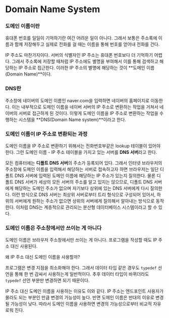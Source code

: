 # Domain Name System
### 도메인 이름이란

휴대폰 번호를 일일이 기억하기란 여간 어려운 일이 아니다. 그래서 보통은 주소록에 이름과 함께 저장해두고 실제로 전화를 걸 때는 이름을 통해 번호를 얻어내 전화를 건다. 

IP 주소도 마찬가지이다. 서버의 식별자인 IP 주소는 휴대폰 번호보다 더 기억하기 어렵다. 그래서 주소록에 저장할 때처럼 IP 주소에도 별명을 부여해서 이를 통해 검색하고 해당하는 IP 주소로 접근한다. 이러한 IP 주소의 별명에 해당하는 것이 **도메인 이름(Domain Name)**이다.

### DNS란

주소창에 네이버의 도메인 이름인 naver.com을 입력하면 네이버의 홈페이지로 이동한다. 이는 내부적으로 도메인 이름을 네이버 서버의 IP 주소로 변환하는 작업을 거쳐서 네이버의 서버로 접근하게 된 것이다. 이렇게 도메인 이름을 IP 주소로 변환하는 작업을 수행하는 시스템을 **DNS(Domain Name system)**이라고 한다. 

### 도메인 이름이 IP 주소로 변환되는 과정

도메인 이름을 IP 주소로 변환하기 위해서는 전화번호부같은 lookup 테이블이 있어야 한다. 그런 도메인 이름 - IP 주소 테이블을 가지고 있는 서버를 **DNS 서버**라고 한다. 

모든 컴퓨터에는 **디폴트 DNS 서버**의 주소가 등록되어 있다. 그래서 인터넷 브라우저의 주소창에 도메인 이름을 입력해서 해당하는 서버로 접속하고자 하면 브라우저는 일단 디폴트 DNS 서버에 입력된 도메인 이름에 해당하는 IP 주소가 있는지 질의한다. 물론 디폴트 DNS 서버가 세상의 모든 서버의 주소를 알고 있지는 않으므로, 디폴트 DNS 서버에게 해당하는 도메인 주소가 없으며 자기보다 상위에 있는 DNS 서버에게 다시 질의한다. 이런 방식으로 DNS 서버는 최상위 서버로부터 트리 형식으로 구성되어 있어서, 하위의 서버에게 원하는 주소가 없으면 상위의 서버에게 질의해서 알아내는 방식으로 동작한다. 이처럼 DNS는 계층적으로 관리되는 분산형 데이터베이스 시스템이라고 할 수 있다. 

### 도메인 이름은 주소창에서만 쓰이는 게 아니다

도메인 이름은 브라우저 주소창에서만 쓰이는 게 아니다. 프로그램을 작성할 때도 IP 주소 대신 사용된다. 

왜 IP 주소 대신 도메인 이름을 사용할까? 

프로그램은 변경 지점을 최소화해야 한다. 그래서 데이터 타입 같은 경우도 `typedef` 선언을 통해 한 번 감싸서 사용하는게 일반적이다. 추후 데이터 타입이 바뀌더라도 `typedef` 선언 부분만 변경하면 되기 때문이다. 

IP 주소 대신 도메인 이름을 사용하는 이유도 이와 같다. IP 주소는 엔드포인트 사용자가 몰라도 되는 부분인 만큼 변경의 가능성이 높다. 반면 도메인 이름은 반대의 이유로 변경될 가능성이 낮다. 따라서 도메인 이름을 사용하면 변경의 가능성으로부터 비교적 자유로워 진다.

